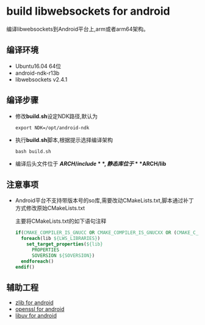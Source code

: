 # build libwebsockets for android

编译libwebsockets到Android平台上,arm或者arm64架构。

## 编译环境

* Ubuntu16.04 64位
* android-ndk-r13b
* libwebsockets v2.4.1

## 编译步骤

* 修改**build.sh**设定NDK路径,默认为

    ```shell
    export NDK=/opt/android-ndk
    ```

* 执行**build.sh**脚本,根据提示选择编译架构

    ```shell
    bash build.sh
    ```
* 编译后头文件位于 **$ARCH/include**, 静态库位于 **$ARCH/lib**

## 注意事项

* Android平台不支持带版本号的so库,需要改动CMakeLists.txt,脚本通过补丁方式修改原始CMakeLists.txt

  主要将CMakeLists.txt的如下语句注释

  ```CMake
  if(CMAKE_COMPILER_IS_GNUCC OR CMAKE_COMPILER_IS_GNUCXX OR (CMAKE_C_COMPILER_ID MATCHES "Clang") OR (CMAKE_CXX_COMPILER_ID MATCHES "Clang"))
    foreach(lib ${LWS_LIBRARIES})
      set_target_properties(${lib}
        PROPERTIES
        SOVERSION ${SOVERSION})
    endforeach()
  endif()
  ```

## 辅助工程

* [zlib for android](https://github.com/alvisisme/android-zlib)
* [openssl for android](https://github.com/alvisisme/android-openssl)
* [libuv for android](https://github.com/alvisisme/android-libuv)

